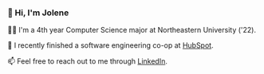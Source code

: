 ### 👋 Hi, I'm Jolene

👩‍💻 I'm a 4th year Computer Science major at Northeastern University ('22).

🌱 I recently finished a software engineering co-op at [HubSpot](https://www.hubspot.com/).

📫 Feel free to reach out to me through [LinkedIn](https://www.linkedin.com/in/joleneokamoto/).
